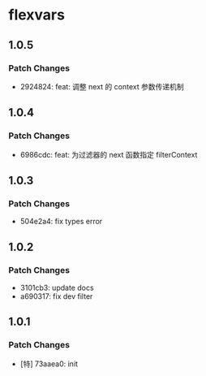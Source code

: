 # flexvars

## 1.0.5

### Patch Changes

- 2924824: feat: 调整 next 的 context 参数传递机制

## 1.0.4

### Patch Changes

- 6986cdc: feat: 为过滤器的 next 函数指定 filterContext

## 1.0.3

### Patch Changes

- 504e2a4: fix types error

## 1.0.2

### Patch Changes

- 3101cb3: update docs
- a690317: fix dev filter

## 1.0.1

### Patch Changes

- [特] 73aaea0: init
